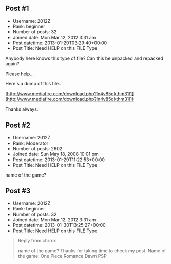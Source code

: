 ## Post #1
- Username: 2012Z
- Rank: beginner
- Number of posts: 32
- Joined date: Mon Mar 12, 2012 3:31 am
- Post datetime: 2013-01-29T03:29:40+00:00
- Post Title: Need HELP on this FILE Type

Anybody here knows this type of file?
Can this be unpacked and repacked again?



Please help...

Here's a dump of this file...

[http://www.mediafire.com/download.php?ln4v85dkthm31l1](http://www.mediafire.com/download.php?ln4v85dkthm31l1)

Thanks always.
## Post #2
- Username: 2012Z
- Rank: Moderator
- Number of posts: 2602
- Joined date: Sun May 18, 2008 10:01 pm
- Post datetime: 2013-01-29T11:22:53+00:00
- Post Title: Need HELP on this FILE Type

name of the game?
## Post #3
- Username: 2012Z
- Rank: beginner
- Number of posts: 32
- Joined date: Mon Mar 12, 2012 3:31 am
- Post datetime: 2013-01-30T13:25:27+00:00
- Post Title: Need HELP on this FILE Type

> Reply from chrrox
>
> name of the game?
Thanks for taking time to check my post.
Name of the game: One Piece Romance Dawn PSP
